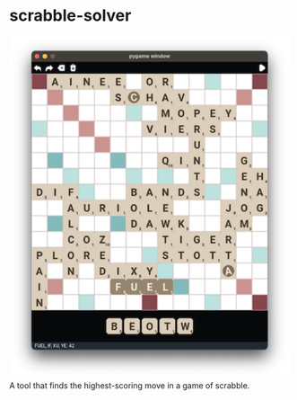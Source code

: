 # scrabble-solver
<img src="screenshot.png" width=500>
A tool that finds the highest-scoring move in a game of scrabble.
